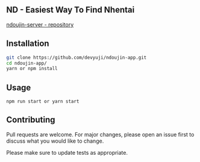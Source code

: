 ## ND - Easiest Way To Find Nhentai

[ndoujin-server - repository](https://github.com/devyuji/ndoujin-server)

## Installation

```bash
git clone https://github.com/devyuji/ndoujin-app.git
cd ndoujin-app/
yarn or npm install
```

## Usage

```npm or yarn
npm run start or yarn start
```

## Contributing

Pull requests are welcome. For major changes, please open an issue first to discuss what you would like to change.

Please make sure to update tests as appropriate.
